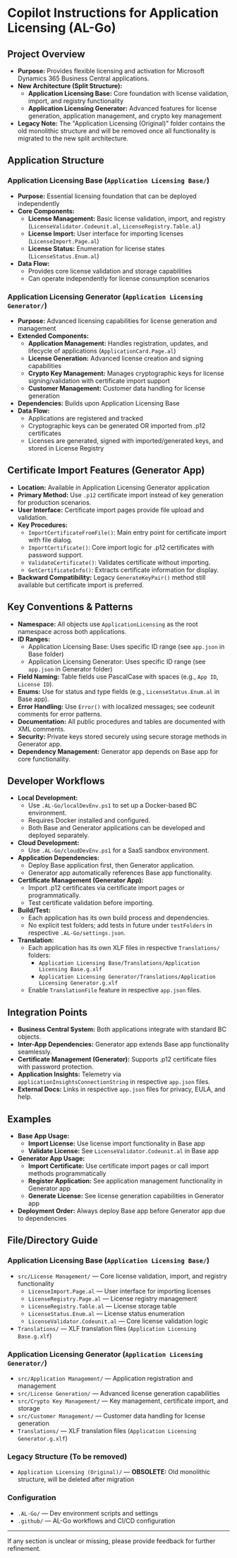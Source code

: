 # Copilot Instructions for Application Licensing (AL-Go)

## Project Overview
- **Purpose:** Provides flexible licensing and activation for Microsoft Dynamics 365 Business Central applications.
- **New Architecture (Split Structure):**
  - **Application Licensing Base:** Core foundation with license validation, import, and registry functionality
  - **Application Licensing Generator:** Advanced features for license generation, application management, and crypto key management
- **Legacy Note:** The "Application Licensing (Original)" folder contains the old monolithic structure and will be removed once all functionality is migrated to the new split architecture.

## Application Structure

### Application Licensing Base (`Application Licensing Base/`)
- **Purpose:** Essential licensing foundation that can be deployed independently
- **Core Components:**
  - **License Management:** Basic license validation, import, and registry (`LicenseValidator.Codeunit.al`, `LicenseRegistry.Table.al`)
  - **License Import:** User interface for importing licenses (`LicenseImport.Page.al`)
  - **License Status:** Enumeration for license states (`LicenseStatus.Enum.al`)
- **Data Flow:**
  - Provides core license validation and storage capabilities
  - Can operate independently for license consumption scenarios

### Application Licensing Generator (`Application Licensing Generator/`)
- **Purpose:** Advanced licensing capabilities for license generation and management
- **Extended Components:**
  - **Application Management:** Handles registration, updates, and lifecycle of applications (`ApplicationCard.Page.al`)
  - **License Generation:** Advanced license creation and signing capabilities
  - **Crypto Key Management:** Manages cryptographic keys for license signing/validation with certificate import support
  - **Customer Management:** Customer data handling for license generation
- **Dependencies:** Builds upon Application Licensing Base
- **Data Flow:**
  - Applications are registered and tracked
  - Cryptographic keys can be generated OR imported from .p12 certificates
  - Licenses are generated, signed with imported/generated keys, and stored in License Registry

## Certificate Import Features (Generator App)
- **Location:** Available in Application Licensing Generator application
- **Primary Method:** Use `.p12` certificate import instead of key generation for production scenarios.
- **User Interface:** Certificate import pages provide file upload and validation.
- **Key Procedures:**
  - `ImportCertificateFromFile()`: Main entry point for certificate import with file dialog.
  - `ImportCertificate()`: Core import logic for .p12 certificates with password support.
  - `ValidateCertificate()`: Validates certificate without importing.
  - `GetCertificateInfo()`: Extracts certificate information for display.
- **Backward Compatibility:** Legacy `GenerateKeyPair()` method still available but certificate import is preferred.

## Key Conventions & Patterns
- **Namespace:** All objects use `ApplicationLicensing` as the root namespace across both applications.
- **ID Ranges:** 
  - Application Licensing Base: Uses specific ID range (see `app.json` in Base folder)
  - Application Licensing Generator: Uses specific ID range (see `app.json` in Generator folder)
- **Field Naming:** Table fields use PascalCase with spaces (e.g., `App ID`, `License ID`).
- **Enums:** Use for status and type fields (e.g., `LicenseStatus.Enum.al` in Base app).
- **Error Handling:** Use `Error()` with localized messages; see codeunit comments for error patterns.
- **Documentation:** All public procedures and tables are documented with XML comments.
- **Security:** Private keys stored securely using secure storage methods in Generator app.
- **Dependency Management:** Generator app depends on Base app for core functionality.

## Developer Workflows
- **Local Development:**
  - Use `.AL-Go/localDevEnv.ps1` to set up a Docker-based BC environment.
  - Requires Docker installed and configured.
  - Both Base and Generator applications can be developed and deployed separately.
- **Cloud Development:**
  - Use `.AL-Go/cloudDevEnv.ps1` for a SaaS sandbox environment.
- **Application Dependencies:**
  - Deploy Base application first, then Generator application.
  - Generator app automatically references Base app functionality.
- **Certificate Management (Generator App):**
  - Import .p12 certificates via certificate import pages or programmatically.
  - Test certificate validation before importing.
- **Build/Test:**
  - Each application has its own build process and dependencies.
  - No explicit test folders; add tests in future under `testFolders` in respective `.AL-Go/settings.json`.
- **Translation:**
  - Each application has its own XLF files in respective `Translations/` folders:
    - `Application Licensing Base/Translations/Application Licensing Base.g.xlf`
    - `Application Licensing Generator/Translations/Application Licensing Generator.g.xlf`
  - Enable `TranslationFile` feature in respective `app.json` files.

## Integration Points
- **Business Central System:** Both applications integrate with standard BC objects.
- **Inter-App Dependencies:** Generator app extends Base app functionality seamlessly.
- **Certificate Management (Generator):** Supports .p12 certificate files with password protection.
- **Application Insights:** Telemetry via `applicationInsightsConnectionString` in respective `app.json` files.
- **External Docs:** Links in respective `app.json` files for privacy, EULA, and help.

## Examples
- **Base App Usage:**
  - **Import License:** Use license import functionality in Base app
  - **Validate License:** See `LicenseValidator.Codeunit.al` in Base app
- **Generator App Usage:**
  - **Import Certificate:** Use certificate import pages or call import methods programmatically
  - **Register Application:** See application management functionality in Generator app
  - **Generate License:** See license generation capabilities in Generator app
- **Deployment Order:** Always deploy Base app before Generator app due to dependencies

## File/Directory Guide

### Application Licensing Base (`Application Licensing Base/`)
- `src/License Management/` — Core license validation, import, and registry functionality
  - `LicenseImport.Page.al` — User interface for importing licenses
  - `LicenseRegistry.Page.al` — License registry management
  - `LicenseRegistry.Table.al` — License storage table
  - `LicenseStatus.Enum.al` — License status enumeration
  - `LicenseValidator.Codeunit.al` — Core license validation logic
- `Translations/` — XLF translation files (`Application Licensing Base.g.xlf`)

### Application Licensing Generator (`Application Licensing Generator/`)
- `src/Application Management/` — Application registration and management
- `src/License Generation/` — Advanced license generation capabilities
- `src/Crypto Key Management/` — Key management, certificate import, and storage
- `src/Customer Management/` — Customer data handling for license generation
- `Translations/` — XLF translation files (`Application Licensing Generator.g.xlf`)

### Legacy Structure (To be removed)
- `Application Licensing (Original)/` — **OBSOLETE:** Old monolithic structure, will be deleted after migration

### Configuration
- `.AL-Go/` — Dev environment scripts and settings
- `.github/` — AL-Go workflows and CI/CD configuration

---
If any section is unclear or missing, please provide feedback for further refinement.
